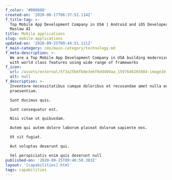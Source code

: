 ```yaml
---
f_color: '#009688'
created-on: '2020-08-17T06:37:52.114Z'
f_title-tag: >-
  Top Mobile App Development Company in USA | Android and iOS Developers -
  Maslow AI
title: Mobile applications
slug: mobile-applications
updated-on: '2020-09-25T09:44:51.111Z'
f_main-category: cms/main-category/technology.md
f_meta-description: >-
  We are a Top Mobile App Development Company in USA building modernized apps
  with world class features using wide range of frameworks
f_icon:
  url: /assets/external/5f3a25bbfb8e3e6f0dd409aa_1597646265884-image10.jpg
  alt: null
f_description: >-
  Inventore necessitatibus cumque doloribus et recusandae amet nulla eos
  praesentium.

  Sunt ducimus quis.

  Sunt consequatur est.

  Nisi vitae ut quibusdam.

  Autem qui autem dolore laborum placeat dolorum sapiente eos.

  Ut sit fugiat.

  Aut voluptas deserunt qui.

  Vel perspiciatis enim quis deserunt null
published-on: '2020-09-25T09:46:50.383Z'
layout: '[capabilities].html'
tags: capabilities
---
```



